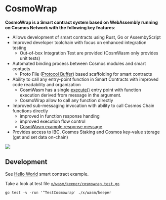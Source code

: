 # CosmoWrap


**CosmoWrap is a Smart contract system based on WebAssembly running on Cosmos Network with the following key features**:

- Allows development of smart contracts using Rust, Go or AssembyScript
- Improved developer toolchain with focus on enhanced integration testing
    - Out-of-box Integration Test are provided (CosmWasm only provides unit tests)
- Automated binding process between Cosmos modules and smart contacts
    - Proto File ([Protocol Buffer](https://github.com/protocolbuffers/protobuf)) based scaffolding for smart contracts
- Ability to call any entry-point function in Smart Contracts with improved code readability and organization
    - CosmWasm has a single [execute()](https://github.com/CosmWasm/cosmwasm/blob/main/contracts/staking/src/contract.rs#L60) entry point with function execution derived from message in the  argument.
    - CosmoWrap allow to call any function directly
- Improved sub-messaging invocation with ability to call Cosmos Chain functions directly
    - improved in function response handing
    - improved execution flow control
    - [CosmWasm example response message](https://github.com/CosmWasm/cosmwasm/blob/main/contracts/staking/src/contract.rs#L176)
- Provides access to IBC, Cosmos Staking and Cosmos key-value storage (get and set data on-chain)


![](https://i.imgur.com/bs6mmjS.png)

## Development

See [Hello World](https://github.com/ConsiderItDone/cosmowrap-hello-world-as/) smart contract example.


Take a look at test file [`x/wasm/keeper/cosmowrap_test.go`](x/wasm/keeper/cosmowrap_test.go.go)


```shell
go test -v -run '^TestCosmowrap' ./x/wasm/keeper
```